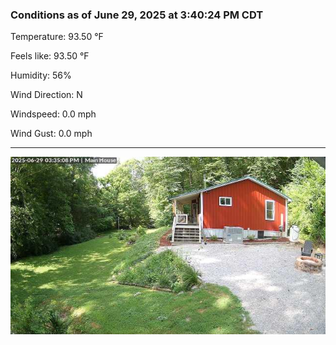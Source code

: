 ### Conditions as of June 29, 2025 at 3:40:24 PM CDT 

Temperature: 93.50 &deg;F

Feels like: 93.50 &deg;F

Humidity: 56%

Wind Direction: N

Windspeed: 0.0 mph

Wind Gust: 0.0 mph

---

<img src="./images/latest.jpeg"/>

